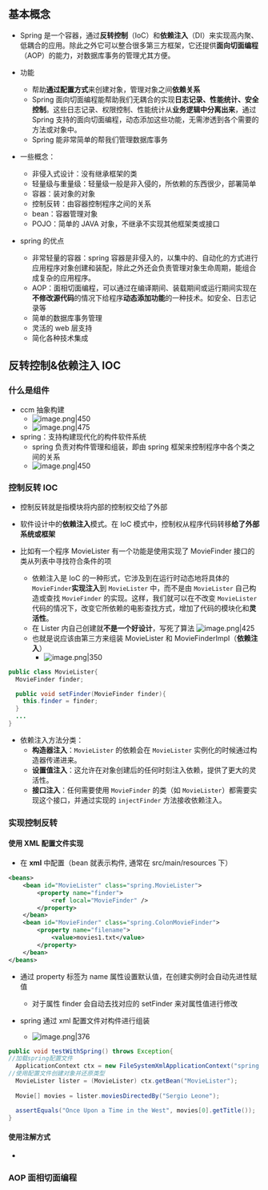 ## 基本概念
- Spring 是一个容器，通过**反转控制**（IoC）和**依赖注入**（DI）来实现高内聚、低耦合的应用。除此之外它可以整合很多第三方框架，它还提供**面向切面编程**（AOP）的能力，对数据库事务的管理尤其方便。
- 功能
	- 帮助**通过配置方式**来创建对象，管理对象之间**依赖关系**
	- Spring 面向切面编程能帮助我们无耦合的实现**日志记录、性能统计、安全控制**。这些日志记录、权限控制、性能统计从**业务逻辑中分离出来**，通过 Spring 支持的面向切面编程，动态添加这些功能，无需渗透到各个需要的方法或对象中。
	- Spring 能非常简单的帮我们管理数据库事务

- 一些概念：
	- 非侵入式设计：没有继承框架的类
	- 轻量级与重量级：轻量级一般是非入侵的，所依赖的东西很少，部署简单
	- 容器：装对象的对象
	- 控制反转：由容器控制程序之间的关系
	- bean：容器管理对象
	- POJO：简单的 JAVA 对象，不继承不实现其他框架类或接口

- spring 的优点
	- 非常轻量的容器：spring 容器是非侵入的，以集中的、自动化的方式进行应用程序对象创建和装配，除此之外还会负责管理对象生命周期，能组合成复杂的应用程序。
	- AOP：面相切面编程，可以通过在编译期间、装载期间或运行期间实现在**不修改源代码**的情况下给程序**动态添加功能**的一种技术。如安全、日志记录等
	- 简单的数据库事务管理
	- 灵活的 web 层支持
	- 简化各种技术集成
## 反转控制&依赖注入 IOC
### 什么是组件
- ccm 抽象构建
	- ![image.png|450](https://thdlrt.oss-cn-beijing.aliyuncs.com/20240307144504.png)
	- ![image.png|475](https://thdlrt.oss-cn-beijing.aliyuncs.com/20240307144529.png)
- spring：支持构建现代化的构件软件系统
	- spring 负责对构件管理和组装，即由 spring 框架来控制程序中各个类之间的关系
	- ![image.png|450](https://thdlrt.oss-cn-beijing.aliyuncs.com/20240307151410.png)
### 控制反转 IOC

- 控制反转就是指模块将内部的控制权交给了外部

- 软件设计中的**依赖注入**模式。在 IoC 模式中，控制权从程序代码转移**给了外部系统或框架**
- 比如有一个程序 MovieLister 有一个功能是使用实现了 MovieFinder 接口的类从列表中寻找符合条件的项
	- 依赖注入是 IoC 的一种形式，它涉及到在运行时动态地将具体的 `MovieFinder`**实现注入**到 `MovieLister` 中，而不是由 `MovieLister` 自己构造或查找 `MovieFinder` 的实现。这样，我们就可以在不改变 `MovieLister` 代码的情况下，改变它所依赖的电影查找方式，增加了代码的模块化和**灵活性**。
	- 在 Lister 内自己创建就**不是一个好设计**，写死了算法 ![image.png|425](https://thdlrt.oss-cn-beijing.aliyuncs.com/20240307152005.png)
	- 也就是说应该由第三方来组装 MovieLister 和 MovieFinderImpI（**依赖注入**）
		- ![image.png|350](https://thdlrt.oss-cn-beijing.aliyuncs.com/20240307152252.png)
```java
public class MovieLister{
  MovieFinder finder;

  public void setFinder(MovieFinder finder){
    this.finder = finder;
  }
  ...
}
```
- 依赖注入方法分类：
	- **构造器注入**：`MovieLister` 的依赖会在 `MovieLister` 实例化的时候通过构造器传递进来。
	- **设置值注入**：这允许在对象创建后的任何时刻注入依赖，提供了更大的灵活性。
	- **接口注入**：任何需要使用 `MovieFinder` 的类（如 `MovieLister`）都需要实现这个接口，并通过实现的 `injectFinder` 方法接收依赖注入。
### 实现控制反转
#### 使用 XML 配置文件实现
- 在 **xml** 中配置（bean 就表示构件, 通常在 src/main/resources 下）
```xml
<beans>
    <bean id="MovieLister" class="spring.MovieLister">                
        <property name="finder">
            <ref local="MovieFinder" />
        </property>
    </bean>
    <bean id="MovieFinder" class="spring.ColonMovieFinder">
        <property name="filename">
            <value>movies1.txt</value>
        </property>
    </bean>
</beans>
```
- 通过 property 标签为 name 属性设置默认值，在创建实例时会自动先进性赋值
	- 对于属性 finder 会自动去找对应的 setFinder 来对属性值进行修改

- spring 通过 xml 配置文件对构件进行组装
	- ![image.png|376](https://thdlrt.oss-cn-beijing.aliyuncs.com/20240307153409.png)
```java
public void testWithSpring() throws Exception{
//加载spring配置文件
  ApplicationContext ctx = new FileSystemXmlApplicationContext("spring.xml");
//使用配置文件创建对象并还原类型
  MovieLister lister = (MovieLister) ctx.getBean("MovieLister");
  
  Movie[] movies = lister.moviesDirectedBy("Sergio Leone");

  assertEquals("Once Upon a Time in the West", movies[0].getTitle());
}
```
#### 使用注解方式
- 
### AOP 面相切面编程